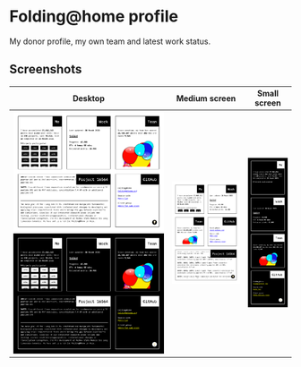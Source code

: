 # Folding@home profile
My donor profile, my own team and latest work status.

## Screenshots
|Desktop|Medium screen|Small screen|
|-|-|-|
|![Desktop](screenshot.png) ![Dark mode](screenshot-dark.png)|![Medium screen](screenshot-md.png)|![Small screen](screenshot-sm.png)|
